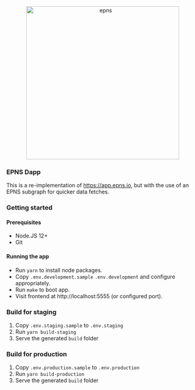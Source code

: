 <div align="center">
  <a href="https://epns.surge.sh">
    <img src="https://epns.surge.sh/shot.png" alt="epns" width=400 />
  </a>
</div>

### EPNS Dapp

This is a re-implementation of https://app.epns.io, but with the use of an EPNS subgraph for quicker data fetches.

### Getting started

#### Prerequisites

- Node.JS 12+
- Git

#### Running the app

- Run `yarn` to install node packages.
- Copy `.env.development.sample` `.env.development` and configure appropriately.
- Run `make` to boot app.
- Visit frontend at http://localhost:5555 (or configured port).

### Build for staging

1. Copy `.env.staging.sample` to `.env.staging`
2. Run `yarn build-staging`
3. Serve the generated `build` folder

### Build for production

1. Copy `.env.production.sample` to `.env.production`
2. Run `yarn build-production`
3. Serve the generated `build` folder
